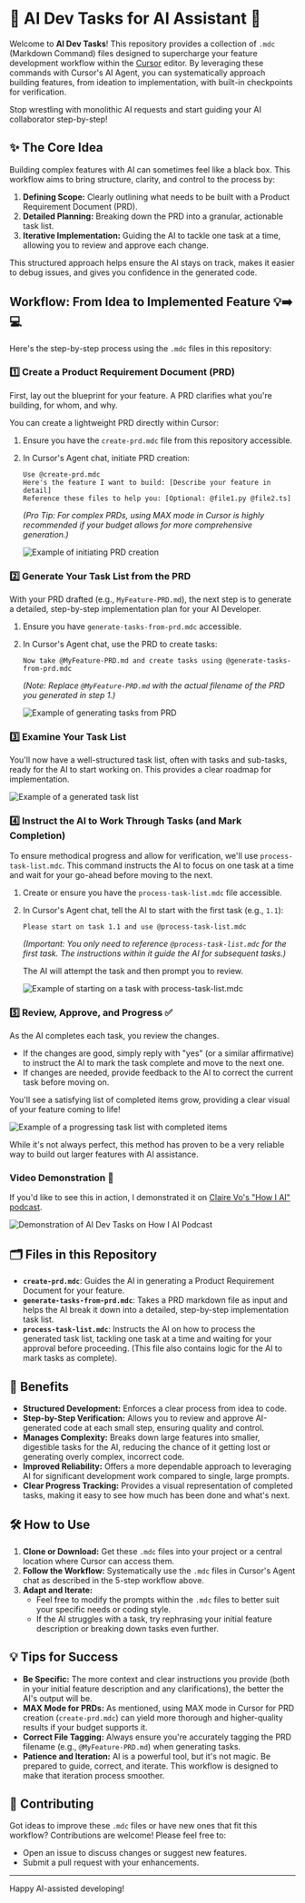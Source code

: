 # 🚀 AI Dev Tasks for AI Assistant 🤖

Welcome to **AI Dev Tasks**! This repository provides a collection of `.mdc` (Markdown Command) files designed to supercharge your feature development workflow within the [Cursor](https://cursor.sh/) editor. By leveraging these commands with Cursor's AI Agent, you can systematically approach building features, from ideation to implementation, with built-in checkpoints for verification.

Stop wrestling with monolithic AI requests and start guiding your AI collaborator step-by-step!

## ✨ The Core Idea

Building complex features with AI can sometimes feel like a black box. This workflow aims to bring structure, clarity, and control to the process by:

1.  **Defining Scope:** Clearly outlining what needs to be built with a Product Requirement Document (PRD).
2.  **Detailed Planning:** Breaking down the PRD into a granular, actionable task list.
3.  **Iterative Implementation:** Guiding the AI to tackle one task at a time, allowing you to review and approve each change.

This structured approach helps ensure the AI stays on track, makes it easier to debug issues, and gives you confidence in the generated code.

## Workflow: From Idea to Implemented Feature 💡➡️💻

Here's the step-by-step process using the `.mdc` files in this repository:

### 1️⃣ Create a Product Requirement Document (PRD)

First, lay out the blueprint for your feature. A PRD clarifies what you're building, for whom, and why.

You can create a lightweight PRD directly within Cursor:

1.  Ensure you have the `create-prd.mdc` file from this repository accessible.
2.  In Cursor's Agent chat, initiate PRD creation:

    ```
    Use @create-prd.mdc
    Here's the feature I want to build: [Describe your feature in detail]
    Reference these files to help you: [Optional: @file1.py @file2.ts]
    ```
    *(Pro Tip: For complex PRDs, using MAX mode in Cursor is highly recommended if your budget allows for more comprehensive generation.)*

    ![Example of initiating PRD creation](https://pbs.twimg.com/media/Go6DDlyX0AAS7JE?format=jpg&name=large)

### 2️⃣ Generate Your Task List from the PRD

With your PRD drafted (e.g., `MyFeature-PRD.md`), the next step is to generate a detailed, step-by-step implementation plan for your AI Developer.

1.  Ensure you have `generate-tasks-from-prd.mdc` accessible.
2.  In Cursor's Agent chat, use the PRD to create tasks:

    ```
    Now take @MyFeature-PRD.md and create tasks using @generate-tasks-from-prd.mdc
    ```
    *(Note: Replace `@MyFeature-PRD.md` with the actual filename of the PRD you generated in step 1.)*

    ![Example of generating tasks from PRD](https://pbs.twimg.com/media/Go6FITbWkAA-RCT?format=jpg&name=medium)

### 3️⃣ Examine Your Task List

You'll now have a well-structured task list, often with tasks and sub-tasks, ready for the AI to start working on. This provides a clear roadmap for implementation.

![Example of a generated task list](https://pbs.twimg.com/media/Go6GNuOWsAEcSDm?format=jpg&name=medium)

### 4️⃣ Instruct the AI to Work Through Tasks (and Mark Completion)

To ensure methodical progress and allow for verification, we'll use `process-task-list.mdc`. This command instructs the AI to focus on one task at a time and wait for your go-ahead before moving to the next.

1.  Create or ensure you have the `process-task-list.mdc` file accessible.
2.  In Cursor's Agent chat, tell the AI to start with the first task (e.g., `1.1`):

    ```
    Please start on task 1.1 and use @process-task-list.mdc
    ```
    *(Important: You only need to reference `@process-task-list.mdc` for the *first* task. The instructions within it guide the AI for subsequent tasks.)*

    The AI will attempt the task and then prompt you to review.

    ![Example of starting on a task with process-task-list.mdc](https://pbs.twimg.com/media/Go6I41KWcAAAlHc?format=jpg&name=medium)

### 5️⃣ Review, Approve, and Progress ✅

As the AI completes each task, you review the changes.
*   If the changes are good, simply reply with "yes" (or a similar affirmative) to instruct the AI to mark the task complete and move to the next one.
*   If changes are needed, provide feedback to the AI to correct the current task before moving on.

You'll see a satisfying list of completed items grow, providing a clear visual of your feature coming to life!

![Example of a progressing task list with completed items](https://pbs.twimg.com/media/Go6KrXZWkAA_UuX?format=jpg&name=medium)

While it's not always perfect, this method has proven to be a very reliable way to build out larger features with AI assistance.

### Video Demonstration 🎥

If you'd like to see this in action, I demonstrated it on [Claire Vo's "How I AI" podcast](https://www.youtube.com/watch?v=fD4ktSkNCw4).

![Demonstration of AI Dev Tasks on How I AI Podcast](https://img.youtube.com/vi/fD4ktSkNCw4/maxresdefault.jpg)

## 🗂️ Files in this Repository

*   **`create-prd.mdc`**: Guides the AI in generating a Product Requirement Document for your feature.
*   **`generate-tasks-from-prd.mdc`**: Takes a PRD markdown file as input and helps the AI break it down into a detailed, step-by-step implementation task list.
*   **`process-task-list.mdc`**: Instructs the AI on how to process the generated task list, tackling one task at a time and waiting for your approval before proceeding. (This file also contains logic for the AI to mark tasks as complete).

## 🌟 Benefits

*   **Structured Development:** Enforces a clear process from idea to code.
*   **Step-by-Step Verification:** Allows you to review and approve AI-generated code at each small step, ensuring quality and control.
*   **Manages Complexity:** Breaks down large features into smaller, digestible tasks for the AI, reducing the chance of it getting lost or generating overly complex, incorrect code.
*   **Improved Reliability:** Offers a more dependable approach to leveraging AI for significant development work compared to single, large prompts.
*   **Clear Progress Tracking:** Provides a visual representation of completed tasks, making it easy to see how much has been done and what's next.

## 🛠️ How to Use

1.  **Clone or Download:** Get these `.mdc` files into your project or a central location where Cursor can access them.
2.  **Follow the Workflow:** Systematically use the `.mdc` files in Cursor's Agent chat as described in the 5-step workflow above.
3.  **Adapt and Iterate:**
    *   Feel free to modify the prompts within the `.mdc` files to better suit your specific needs or coding style.
    *   If the AI struggles with a task, try rephrasing your initial feature description or breaking down tasks even further.

## 💡 Tips for Success

*   **Be Specific:** The more context and clear instructions you provide (both in your initial feature description and any clarifications), the better the AI's output will be.
*   **MAX Mode for PRDs:** As mentioned, using MAX mode in Cursor for PRD creation (`create-prd.mdc`) can yield more thorough and higher-quality results if your budget supports it.
*   **Correct File Tagging:** Always ensure you're accurately tagging the PRD filename (e.g., `@MyFeature-PRD.md`) when generating tasks.
*   **Patience and Iteration:** AI is a powerful tool, but it's not magic. Be prepared to guide, correct, and iterate. This workflow is designed to make that iteration process smoother.

## 🤝 Contributing

Got ideas to improve these `.mdc` files or have new ones that fit this workflow? Contributions are welcome!
Please feel free to:
*   Open an issue to discuss changes or suggest new features.
*   Submit a pull request with your enhancements.

---

Happy AI-assisted developing!
